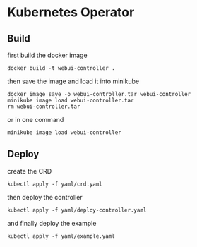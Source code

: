 # Kubernetes Operator

## Build

first build the docker image
```
docker build -t webui-controller .
```
then save the image and load it into minikube
```
docker image save -o webui-controller.tar webui-controller
minikube image load webui-controller.tar
rm webui-controller.tar
```
or in one command
```
minikube image load webui-controller
```

## Deploy

create the CRD
```
kubectl apply -f yaml/crd.yaml
```
then deploy the controller
```
kubectl apply -f yaml/deploy-controller.yaml
```
and finally deploy the example
```
kubectl apply -f yaml/example.yaml
```